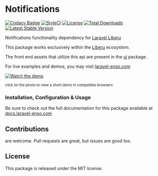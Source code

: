 # Notifications

[![Codacy Badge](https://app.codacy.com/project/badge/Grade/2d66701f3de944f188795401b954360d)](https://www.codacy.com/gh/laravel-enso/notifications?utm_source=github.com&amp;utm_medium=referral&amp;utm_content=laravel-enso/notifications&amp;utm_campaign=Badge_Grade)
[![StyleCI](https://github.styleci.io/repos/85684795/shield?branch=master)](https://github.styleci.io/repos/85684795)
[![License](https://poser.pugx.org/laravel-enso/notifications/license)](https://packagist.org/packages/laravel-enso/notifications)
[![Total Downloads](https://poser.pugx.org/laravel-enso/notifications/downloads)](https://packagist.org/packages/laravel-enso/notifications)
[![Latest Stable Version](https://poser.pugx.org/laravel-enso/notifications/version)](https://packagist.org/packages/laravel-enso/notifications)

Notifications functionality dependency for [Laravel Liberu](https://github.com/laravel-enso/Liberu)

This package works exclusively within the [Liberu](https://github.com/laravel-enso/Liberu) ecosystem.

The front end assets that utilize this api are present in the [ui](https://github.com/enso-ui/ui) package.

For live examples and demos, you may visit [laravel-enso.com](https://www.laravel-enso.com)

[![Watch the demo](https://laravel-enso.github.io/notifications/screenshots/bulma_033_thumb.png)](https://laravel-enso.github.io/notifications/videos/bulma_demo_01.webm)

<sup>click on the photo to view a short demo in compatible browsers</sup>

### Installation, Configuration & Usage

Be sure to check out the full documentation for this package available at [docs.laravel-enso.com](https://docs.laravel-enso.com/backend/notifications.html)

## Contributions

are welcome. Pull requests are great, but issues are good too.

## License

This package is released under the MIT license.
